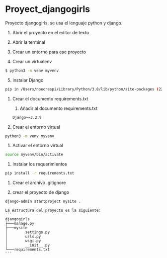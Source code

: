 # Proyect_djangogirls
Proyecto djangogirls, se usa el lenguaje python y django. 

1. Abrir el proyecto en el editor de texto
2. Abrir la terminal
3. Crear un entorno para ese proyecto

4. Crear un virtualenv
```bash
$ python3 -m venv myvenv
```

5. Instalar Django
```bash
pip in /Users/noecrespi/Library/Python/3.8/lib/python/site-packages (22.3.1)
```

1. Crear el documento requirements.txt

    1. Añadir al documento requirements.txt
    ``` txt
    Django~=3.2.9
    ```
1. Crear el entorno virtual
```bash
python3 -m venv myvenv
```
1. Activar el entorno virtual
```bash
source myvenv/bin/activate
```

1. Instalar los requerimientos
```bash
pip install -r requirements.txt
```
1. Crear el archivo .gitignore

1. crear el proyecto de django
```bash
django-admin startproject mysite .
```
    La estructura del proyecto es la siguiente:
    ```
    djangogirls
    ├───manage.py
    ├───mysite
    │        settings.py
    │        urls.py
    │        wsgi.py
    │        __init__.py
    └───requirements.txt
    ```
